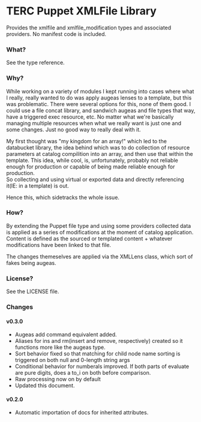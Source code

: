 # TERC Puppet XMLFile Library #

Provides the xmlfile and xmlfile_modification types and associated providers.  No manifest code is included.

### What? ###
See the type reference.

### Why? ###
While working on a variety of modules I kept running into cases where what I really, really wanted to do was apply augeas 
lenses to a template, but this was problematic.  There were several options for this, none of them good.  I could use a file
concat library, and sandwich augeas and file types that way, have a triggered exec resource, etc.  No matter what we're basically
managing multiple resources when what we really want is just one and some changes.  Just no good way to really deal with it.

My first thought was "my kingdom for an array!" which led to the databucket library, the idea behind which was to do 
collection of resource parameters at catalog compilition into an array, and then use that within the template. This idea, while 
cool, is, unfortunately, probably not reliable enough for production or capable of being made reliable enough for production.  
So collecting and using virtual or exported data and directly referencing it(IE: in a template) is out.

Hence this, which sidetracks the whole issue. 

### How? ###
By extending the Puppet file type and using some providers collected data is applied as a series of modifications at the moment
of catalog application.  Content is defined as the sourced or templated content + whatever modifications have been linked to
that file.

The changes themeselves are applied via the XMLLens class, which sort of fakes being augeas.

### License? ###
See the LICENSE file.

### Changes ###
####  v0.3.0 ####
- Augeas add command equivalent added.
- Aliases for ins and rm(insert and remove, respectively) created so it functions more like the augeas type.
- Sort behavior fixed so that matching for child node name sorting is triggered on both null and 0-length string args
- Conditional behavior for numberals improved.  If both parts of evaluate are pure digits, does a to_i on both before comparison.
- Raw processing now on by default
- Updated this document.

#### v0.2.0 #####
- Automatic importation of docs for inherited attributes.
